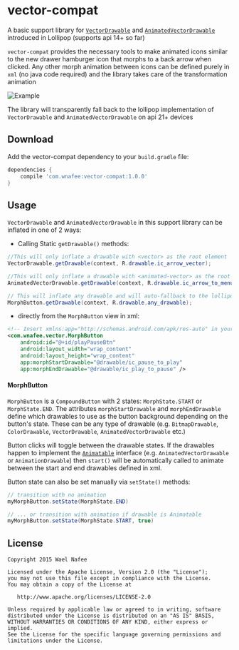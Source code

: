 # vector-compat
A basic support library for [`VectorDrawable`][1] and [`AnimatedVectorDrawable`][2] introduced in Lollipop (supports api 14+ so far)

`vector-compat` provides the necessary tools to make animated icons similar to the new drawer hamburger icon that morphs to a back arrow when clicked. Any other morph animation between icons can be defined purely in `xml` (no java code required) and the library takes care of the transformation animation

![Example](https://github.com/wnafee/vector-compat/blob/master/demo.gif)

The library will transparently fall back to the lollipop implementation of `VectorDrawable` and `AnimatedVectorDrawable` on api 21+ devices

## Download
Add the vector-compat dependency to your `build.gradle` file:
```groovy
dependencies {
    compile 'com.wnafee:vector-compat:1.0.0'
}
```

## Usage
`VectorDrawable` and `AnimatedVectorDrawable` in this support library can be inflated in one of 2 ways:

* Calling Static `getDrawable()` methods:
```java
//This will only inflate a drawable with <vector> as the root element
VectorDrawable.getDrawable(context, R.drawable.ic_arrow_vector);

//This will only inflate a drawable with <animated-vector> as the root element
AnimatedVectorDrawable.getDrawable(context, R.drawable.ic_arrow_to_menu_animated_vector);

// This will inflate any drawable and will auto-fallback to the lollipop implementation on api 21+ devices
MorphButton.getDrawable(context, R.drawable.any_drawable);
````

* directly from the `MorphButton` view in xml:
```xml
<!-- Insert xmlns:app="http://schemas.android.com/apk/res-auto" in your root layout element -->
<com.wnafee.vector.MorphButton
    android:id="@+id/playPauseBtn"
    android:layout_width="wrap_content"
    android:layout_height="wrap_content"
    app:morphStartDrawable="@drawable/ic_pause_to_play"
    app:morphEndDrawable="@drawable/ic_play_to_pause" /> 
```
#### MorphButton
`MorphButton` is a `CompoundButton` with 2 states: `MorphState.START` or `MorphState.END`. The attributes `morphStartDrawable` and `morphEndDrawable` define which drawables to use as the button background depending on the button's state. These can be any type of drawable (e.g. `BitmapDrawable`, `ColorDrawable`, `VectorDrawable`, `AnimatedVectorDrawable` etc.)

Button clicks will toggle between the drawable states. If the drawables happen to implement the [`Animatable`][3] interface (e.g. `AnimatedVectorDrawable` or `AnimationDrawable`) then `start()` will be automatically called to animate between the start and end drawables defined in xml.

 Button state can also be set manually via `setState()` methods:
```java
// transition with no animation
myMorphButton.setState(MorphState.END) 

// ... or transition with animation if drawable is Animatable
myMorphButton.setState(MorphState.START, true) 
````

## License

    Copyright 2015 Wael Nafee

    Licensed under the Apache License, Version 2.0 (the "License");
    you may not use this file except in compliance with the License.
    You may obtain a copy of the License at

       http://www.apache.org/licenses/LICENSE-2.0

    Unless required by applicable law or agreed to in writing, software
    distributed under the License is distributed on an "AS IS" BASIS,
    WITHOUT WARRANTIES OR CONDITIONS OF ANY KIND, either express or implied.
    See the License for the specific language governing permissions and
    limitations under the License.

[1]: http://developer.android.com/reference/android/graphics/drawable/VectorDrawable.html
[2]: http://developer.android.com/reference/android/graphics/drawable/AnimatedVectorDrawable.html
[3]: http://developer.android.com/reference/android/graphics/drawable/Animatable.html
